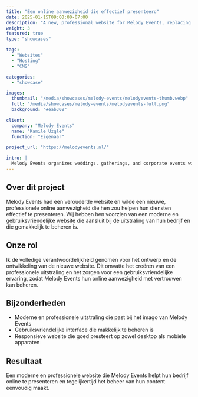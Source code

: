 ```yaml
---
title: "Een online aanwezigheid die effectief presenteerd"
date: 2025-01-15T09:00:00-07:00
description: "A new, professional website for Melody Events, replacing their outdated website."
weight: 3
featured: true
type: "showcases"

tags:
  - "Websites"
  - "Hosting"
  - "CMS"

categories:
  - "showcase"

images:
  thumbnail: "/media/showcases/melody-events/melodyevents-thumb.webp"
  full: "/media/showcases/melody-events/melodyevents-full.png"
  background: "#eab308"

client:
  company: "Melody Events"
  name: "Kamile Uzgle"
  function: "Eigenaar"

project_url: "https://melodyevents.nl/"

intro: |
  Melody Events organizes weddings, gatherings, and corporate events with attention to detail and a sense of atmosphere. From outdoor terraces to stylish indoor spaces – every event is carefully tailored to the client's wishes.
---
```


## Over dit project  
Melody Events had een verouderde website en wilde een nieuwe, professionele online aanwezigheid die hen zou helpen hun diensten effectief te presenteren. Wij hebben hen voorzien van een moderne en gebruiksvriendelijke website die aansluit bij de uitstraling van hun bedrijf en die gemakkelijk te beheren is.

## Onze rol  
Ik de volledige verantwoordelijkheid genomen voor het ontwerp en de ontwikkeling van de nieuwe website. Dit omvatte het creëren van een professionele uitstraling en het zorgen voor een gebruiksvriendelijke ervaring, zodat Melody Events hun online aanwezigheid met vertrouwen kan beheren.

## Bijzonderheden  
- Moderne en professionele uitstraling die past bij het imago van Melody Events  
- Gebruiksvriendelijke interface die makkelijk te beheren is  
- Responsieve website die goed presteert op zowel desktop als mobiele apparaten

## Resultaat  
Een moderne en professionele website die Melody Events helpt hun bedrijf online te presenteren en tegelijkertijd het beheer van hun content eenvoudig maakt.
